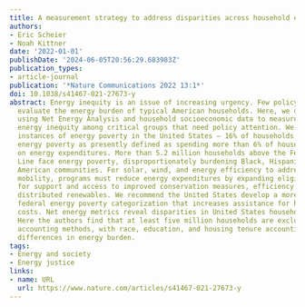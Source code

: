 ```yaml
---
title: A measurement strategy to address disparities across household energy burdens
authors:
- Eric Scheier
- Noah Kittner
date: '2022-01-01'
publishDate: '2024-06-05T20:56:29.683983Z'
publication_types:
- article-journal
publication: '*Nature Communications 2022 13:1*'
doi: 10.1038/s41467-021-27673-y
abstract: Energy inequity is an issue of increasing urgency. Few policy-relevant datasets
  evaluate the energy burden of typical American households. Here, we develop a framework
  using Net Energy Analysis and household socioeconomic data to measure systematic
  energy inequity among critical groups that need policy attention. We find substantial
  instances of energy poverty in the United States – 16% of households experience
  energy poverty as presently defined as spending more than 6% of household income
  on energy expenditures. More than 5.2 million households above the Federal Poverty
  Line face energy poverty, disproportionately burdening Black, Hispanic, and Native
  American communities. For solar, wind, and energy efficiency to address socioeconomic
  mobility, programs must reduce energy expenditures by expanding eligibility requirements
  for support and access to improved conservation measures, efficiency upgrades, and
  distributed renewables. We recommend the United States develop a more inclusive
  federal energy poverty categorization that increases assistance for household energy
  costs. Net energy metrics reveal disparities in United States household energy burdens.
  Here the authors find that at least five million households are excluded from current
  accounting methods, with race, education, and housing tenure accounting for large
  differences in energy burden.
tags:
- Energy and society
- Energy justice
links:
- name: URL
  url: https://www.nature.com/articles/s41467-021-27673-y
---
```

